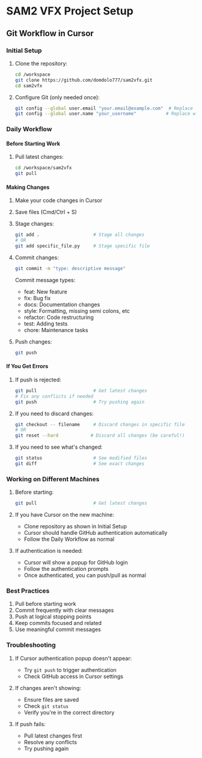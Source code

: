 # SAM2 VFX Project Setup

## Git Workflow in Cursor

### Initial Setup
1. Clone the repository:
   ```bash
   cd /workspace
   git clone https://github.com/domdolo777/sam2vfx.git
   cd sam2vfx
   ```

2. Configure Git (only needed once):
   ```bash
   git config --global user.email "your.email@example.com"  # Replace with your email
   git config --global user.name "your_username"           # Replace with your username
   ```

### Daily Workflow

#### Before Starting Work
1. Pull latest changes:
   ```bash
   cd /workspace/sam2vfx
   git pull
   ```

#### Making Changes
1. Make your code changes in Cursor
2. Save files (Cmd/Ctrl + S)
3. Stage changes:
   ```bash
   git add .                    # Stage all changes
   # OR
   git add specific_file.py     # Stage specific file
   ```

4. Commit changes:
   ```bash
   git commit -m "type: descriptive message"
   ```
   Commit message types:
   - feat: New feature
   - fix: Bug fix
   - docs: Documentation changes
   - style: Formatting, missing semi colons, etc
   - refactor: Code restructuring
   - test: Adding tests
   - chore: Maintenance tasks

5. Push changes:
   ```bash
   git push
   ```

#### If You Get Errors

1. If push is rejected:
   ```bash
   git pull                     # Get latest changes
   # Fix any conflicts if needed
   git push                     # Try pushing again
   ```

2. If you need to discard changes:
   ```bash
   git checkout -- filename     # Discard changes in specific file
   # OR
   git reset --hard            # Discard all changes (be careful!)
   ```

3. If you need to see what's changed:
   ```bash
   git status                   # See modified files
   git diff                     # See exact changes
   ```

### Working on Different Machines

1. Before starting:
   ```bash
   git pull                     # Get latest changes
   ```

2. If you have Cursor on the new machine:
   - Clone repository as shown in Initial Setup
   - Cursor should handle GitHub authentication automatically
   - Follow the Daily Workflow as normal

3. If authentication is needed:
   - Cursor will show a popup for GitHub login
   - Follow the authentication prompts
   - Once authenticated, you can push/pull as normal

### Best Practices

1. Pull before starting work
2. Commit frequently with clear messages
3. Push at logical stopping points
4. Keep commits focused and related
5. Use meaningful commit messages

### Troubleshooting

1. If Cursor authentication popup doesn't appear:
   - Try `git push` to trigger authentication
   - Check GitHub access in Cursor settings

2. If changes aren't showing:
   - Ensure files are saved
   - Check `git status`
   - Verify you're in the correct directory

3. If push fails:
   - Pull latest changes first
   - Resolve any conflicts
   - Try pushing again
